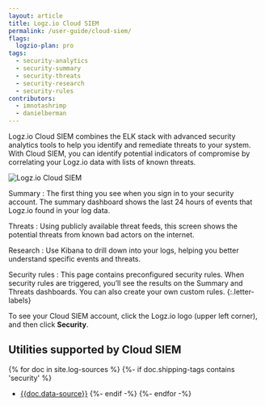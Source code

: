 ```yaml
---
layout: article
title: Logz.io Cloud SIEM
permalink: /user-guide/cloud-siem/
flags:
  logzio-plan: pro
tags:
  - security-analytics
  - security-summary
  - security-threats
  - security-research
  - security-rules
contributors:
  - imnotashrimp
  - danielberman
---
```


Logz.io Cloud SIEM combines the ELK stack
with advanced security analytics tools
to help you identify and remediate threats to your system.
With Cloud SIEM, you can identify
potential indicators of compromise
by correlating your Logz.io data with lists of known threats.

![Logz.io Cloud SIEM]({{site.baseurl}}/images/security-analytics/security-analytics--annotated.png)

Summary
: The first thing you see when you sign in to your security account.
  The summary dashboard shows the last 24 hours of events that Logz.io found in your log data.

Threats
: Using publicly available threat feeds,
  this screen shows the potential threats from known bad actors on the internet.

Research
: Use Kibana to drill down into your logs,
  helping you better understand specific events and threats.

Security rules
: This page contains preconfigured security rules.
  When security rules are triggered,
  you’ll see the results on the Summary and Threats dashboards.
  You can also create your own custom rules.
{:.letter-labels}

To see your Cloud SIEM account,
click the Logz.io logo (upper left corner),
and then click **Security**.

## Utilities supported by Cloud SIEM

{% for doc in site.log-sources %}
{%- if doc.shipping-tags contains 'security' %}
* [{{doc.data-source}}]({{doc.url}})
{%- endif -%}
{%- endfor -%}